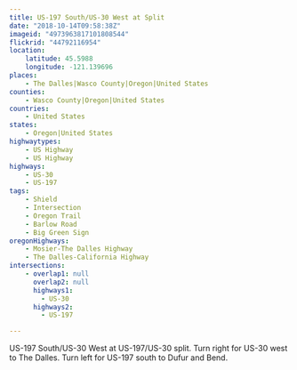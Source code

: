 ```yaml
---
title: US-197 South/US-30 West at Split
date: "2018-10-14T09:58:38Z"
imageid: "4973963817101808544"
flickrid: "44792116954"
location:
    latitude: 45.5988
    longitude: -121.139696
places:
    - The Dalles|Wasco County|Oregon|United States
counties:
    - Wasco County|Oregon|United States
countries:
    - United States
states:
    - Oregon|United States
highwaytypes:
    - US Highway
    - US Highway
highways:
    - US-30
    - US-197
tags:
    - Shield
    - Intersection
    - Oregon Trail
    - Barlow Road
    - Big Green Sign
oregonHighways:
    - Mosier-The Dalles Highway
    - The Dalles-California Highway
intersections:
    - overlap1: null
      overlap2: null
      highways1:
        - US-30
      highways2:
        - US-197

---
```

US-197 South/US-30 West at US-197/US-30 split.  Turn right for US-30 west to The Dalles.  Turn left for US-197 south to Dufur and Bend.
